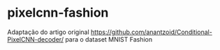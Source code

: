 # pixelcnn-fashion

Adaptação do artigo original https://github.com/anantzoid/Conditional-PixelCNN-decoder/ para o dataset MNIST Fashion

